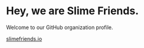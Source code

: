 # Hey, we are Slime Friends.

Welcome to our GitHub organization profile.

[slimefriends.io](https://slimefriends.io)
